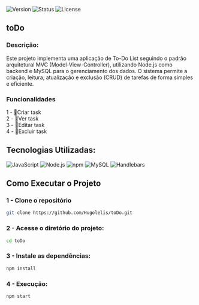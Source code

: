 ![Version](https://img.shields.io/badge/version-v1.0.0-blue.svg) ![Status](https://img.shields.io/badge/status-complete-brightgreen.svg)  ![License](https://img.shields.io/badge/license-MIT-green.svg)

## toDo

### Descrição: 
Este projeto implementa uma aplicação de To-Do List seguindo o padrão arquitetural MVC (Model-View-Controller), utilizando Node.js como backend e MySQL para o gerenciamento dos dados. O sistema permite a criação, leitura, atualização e exclusão (CRUD) de tarefas de forma simples e eficiente.

### Funcionalidades
1 - 📌Criar task<br/>
2 - 📌Ver task <br/>
3 - 📌Editar task <br/>
4 - 📌Excluir task <br/>

## Tecnologias Utilizadas: 
![JavaScript](https://img.shields.io/badge/javascript-%23323330.svg?style=for-the-badge&logo=javascript&logoColor=%23F7DF1E) 
![Node.js](https://img.shields.io/badge/Node.js-339933?style=for-the-badge&logo=node.js&logoColor=white) 
![npm](https://img.shields.io/badge/npm-%23CB3837.svg?style=for-the-badge&logo=npm&logoColor=white) 
![MySQL](https://img.shields.io/badge/MySQL-4479A1?style=for-the-badge&logo=mysql&logoColor=white)
![Handlebars](https://img.shields.io/badge/handlebars.js-f0772b?style=for-the-badge&logo=handlebarsdotjs&logoColor=black)

## Como Executar o Projeto

### 1 - Clone o repositório
```bash
git clone https://github.com/Hugolelis/toDo.git
```
### 2 - Acesse o diretório do projeto:
```bash
cd toDo
```

### 3 - Instale as dependências:
```bash
npm install
```
### 4 - Execução:
```bash
npm start
```
